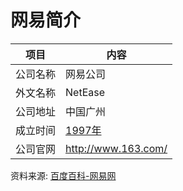 # 网易简介

|项目|内容|
|-----|-----|
|公司名称|网易公司|
|外文名称|NetEase|
|公司地址|中国广州|
|成立时间|[1997年](https://www.it-this-year.com/1911/)|
|公司官网|http://www.163.com/|

资料来源: 
[百度百科-网易网](https://baike.baidu.com/item/%E7%BD%91%E6%98%93%E5%85%AC%E5%8F%B8?fromtitle=%E7%BD%91%E6%98%93&fromid=185754)